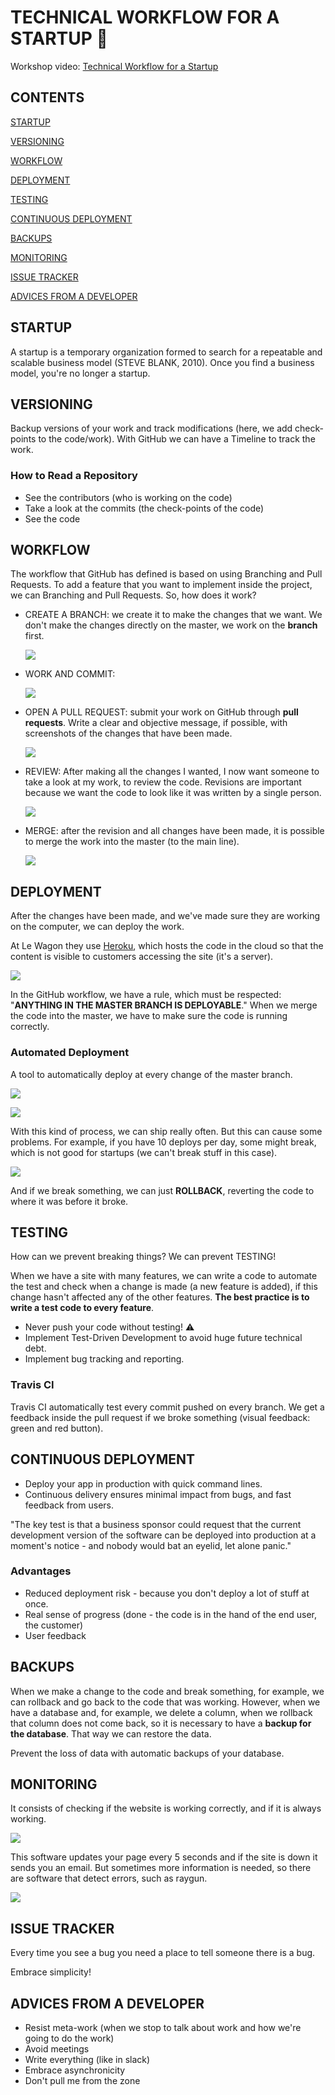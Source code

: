 # TECHNICAL WORKFLOW FOR A STARTUP :briefcase:

Workshop video: [Technical Workflow for a Startup](https://www.youtube.com/watch?v=iZkP9rcEJEM&t=12s)

## CONTENTS

[STARTUP](#startup)

[VERSIONING](#versioning)

[WORKFLOW](#workflow)

[DEPLOYMENT](#deployment)

[TESTING](#testing)

[CONTINUOUS DEPLOYMENT](#continuous-deployment)

[BACKUPS](#backups)

[MONITORING](#monitoring)

[ISSUE TRACKER](#issue-tracker)

[ADVICES FROM A DEVELOPER](#advices-from-a-developer)

<h2> <a name = "startup"></a>STARTUP</h2>

A startup is a temporary organization formed to search for a repeatable and scalable business model (STEVE BLANK, 2010). Once you find a business model, you're no longer a startup.

<h2> <a name = "versioning"></a>VERSIONING</h2>

Backup versions of your work and track modifications (here, we add check-points to the code/work). With GitHub we can have a Timeline to track the work. 

### How to Read a Repository

- See the contributors (who is working on the code)
- Take a look at the commits (the check-points of the code)
- See the code

<h2> <a name = "workflow"></a>WORKFLOW</h2>

The workflow that GitHub has defined is based on using Branching and Pull Requests. To add a feature that you want to implement inside the project, we can Branching and Pull Requests. So, how does it work? 

- CREATE A BRANCH: we create it to make the changes that we want. We don't make the changes directly on the master, we work on the **branch** first.

  ![](images/workflow-create-a-branch.png)

- WORK AND COMMIT:

  ![](images/workflow-work-and-commit.png)

- OPEN A PULL REQUEST: submit your work on GitHub through **pull requests**. Write a clear and objective message, if possible, with screenshots of the changes that have been made.

  ![](images/workflow-pull-request.png)

- REVIEW: After making all the changes I wanted, I now want someone to take a look at my work, to review the code. Revisions are important because we want the code to look like it was written by a single person.

  ![](images/workflow-review.png)

- MERGE: after the revision and all changes have been made, it is possible to merge the work into the master (to the main line).

  ![](images/workflow-merge.png)

<h2> <a name = "deployment"></a>DEPLOYMENT</h2>

After the changes have been made, and we've made sure they are working on the computer, we can deploy the work. 

At Le Wagon they use [Heroku](https://www.heroku.com/), which hosts the code in the cloud so that the content is visible to customers accessing the site (it's a server). 

![](images/deployment-heroku.png)

In the GitHub workflow, we have a rule, which must be respected: "**ANYTHING IN THE MASTER BRANCH IS DEPLOYABLE**." When we merge the code into the master, we have to make sure the code is running correctly.

### Automated Deployment

A tool to automatically deploy at every change of the master branch. 

![](images/deployment-automatic-deploys.png)

![](images/deployment-merge-button.png)

With this kind of process, we can ship really often. But this can cause some problems. For example, if you have 10 deploys per day, some might break, which is not good for startups (we can't break stuff in this case).

![](images/deployment-break.png)

And if we break something, we can just **ROLLBACK**, reverting the code to where it was before it broke.

<h2> <a name = "testing"></a>TESTING</h2>

How can we prevent breaking things? We can prevent TESTING!

When we have a site with many features, we can write a code to automate the test and check when a change is made (a new feature is added), if this change hasn't affected any of the other features. **The best practice is to write a test code to every feature**.

- Never push your code without testing! ⚠️
- Implement Test-Driven Development to avoid huge future technical debt.
- Implement bug tracking and reporting.

### Travis CI

Travis CI automatically test every commit pushed on every branch. We get a feedback inside the pull request if we broke something (visual feedback: green and red button).

<h2> <a name = "continuous-deployment"></a>CONTINUOUS DEPLOYMENT</h2>

- Deploy your app in production with quick command lines.
- Continuous delivery ensures minimal impact from bugs, and fast feedback from users.

"The key test is that a business sponsor could request that the current development version of the software can be deployed into production at a moment's notice - and nobody would bat an eyelid, let alone panic."

### Advantages

- Reduced deployment risk - because you don't deploy a lot of stuff at once.
- Real sense of progress (done - the code is in the hand of the end user, the customer)
- User feedback

<h2> <a name = "backups"></a>BACKUPS</h2>

When we make a change to the code and break something, for example, we can rollback and go back to the code that was working. However, when we have a database and, for example, we delete a column, when we rollback that column does not come back, so it is necessary to have a **backup for the database**. That way we can restore the data.

Prevent the loss of data with automatic backups of your database.

<h2> <a name = "monitoring"></a>MONITORING</h2>

It consists of checking if the website is working correctly, and if it is always working.

![](images/monitoring.png)

This software updates your page every 5 seconds and if the site is down it sends you an email. But sometimes more information is needed, so there are software that detect errors, such as raygun.

![](images/monitoring-raygun.png)

<h2> <a name = "issue-tracker"></a>ISSUE TRACKER</h2>

Every time you see a bug you need a place to tell someone there is a bug. 

Embrace simplicity!

<h2> <a name = "advices-from-a-developer"></a>ADVICES FROM A DEVELOPER</h2>

- Resist meta-work (when we stop to talk about work and how we're going to do the work)
- Avoid meetings
- Write everything (like in slack)
- Embrace asynchronicity
- Don't pull me from the zone